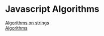 # Javascript Algorithms

[Algorithms on strings](algorithms/strings.md)  
[Algorithms](algorithms/functions.md)

